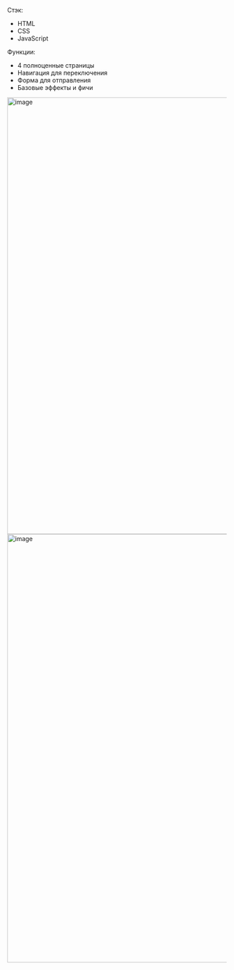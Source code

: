 Стэк:

- HTML
- CSS
- JavaScript

Функции:
- 4 полноценные страницы
- Навигация для переключения
- Форма для отправления
- Базовые эффекты и фичи

<img width="1905" height="1002" alt="image" src="https://github.com/user-attachments/assets/e4a1e0fa-4fde-4bfb-b645-33171773f0d3" />

<img width="1863" height="983" alt="image" src="https://github.com/user-attachments/assets/0672e1c5-75cf-4d2f-b784-2a8147741ce8" />
